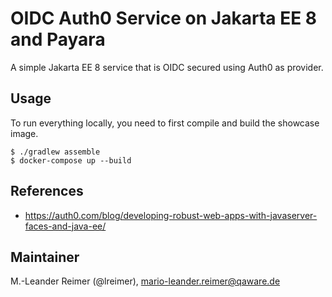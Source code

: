 # OIDC Auth0 Service on Jakarta EE 8 and Payara

A simple Jakarta EE 8 service that is OIDC secured using Auth0 as provider. 

## Usage

To run everything locally, you need to first compile and build the showcase image.
```
$ ./gradlew assemble
$ docker-compose up --build
```

## References

- https://auth0.com/blog/developing-robust-web-apps-with-javaserver-faces-and-java-ee/

## Maintainer

M.-Leander Reimer (@lreimer), <mario-leander.reimer@qaware.de>
